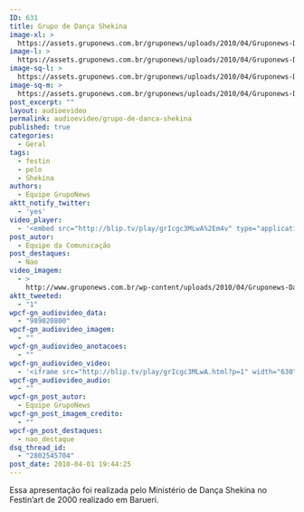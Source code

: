 ```yaml
---
ID: 631
title: Grupo de Dança Shekina
image-xl: >
  https://assets.gruponews.com.br/gruponews/uploads/2010/04/Gruponews-DancaSheikFestinArt2000934-127.jpg
image-l: >
  https://assets.gruponews.com.br/gruponews/uploads/2010/04/Gruponews-DancaSheikFestinArt2000934-127.jpg
image-sq-l: >
  https://assets.gruponews.com.br/gruponews/uploads/2010/04/Gruponews-DancaSheikFestinArt2000934-127.jpg
image-sq-m: >
  https://assets.gruponews.com.br/gruponews/uploads/2010/04/Gruponews-DancaSheikFestinArt2000934-127.jpg
post_excerpt: ""
layout: audioevideo
permalink: audioevideo/grupo-de-danca-shekina
published: true
categories:
  - Geral
tags:
  - festin
  - pelo
  - Shekina
authors:
  - Equipe GrupoNews
aktt_notify_twitter:
  - 'yes'
video_player:
  - '<embed src="http://blip.tv/play/grIcgc3MLwA%2Em4v" type="application/x-shockwave-flash" width="630" height="384" allowscriptaccess="always" allowfullscreen="true"></embed>'
post_autor:
  - Equipe da Comunicação
post_destaques:
  - Nao
video_imagem:
  - >
    http://www.gruponews.com.br/wp-content/uploads/2010/04/Gruponews-DancaSheikFestinArt2000934-127.jpg
aktt_tweeted:
  - "1"
wpcf-gn_audiovideo_data:
  - "989020800"
wpcf-gn_audiovideo_imagem:
  - ""
wpcf-gn_audiovideo_anotacoes:
  - ""
wpcf-gn_audiovideo_video:
  - '<iframe src="http://blip.tv/play/grIcgc3MLwA.html?p=1" width="630" height="384" frameborder="0" allowfullscreen></iframe><embed type="application/x-shockwave-flash" src="http://a.blip.tv/api.swf#grIcgc3MLwA" style="display:none"></embed>'
wpcf-gn_audiovideo_audio:
  - ""
wpcf-gn_post_autor:
  - Equipe GrupoNews
wpcf-gn_post_imagem_credito:
  - ""
wpcf-gn_post_destaques:
  - nao_destaque
dsq_thread_id:
  - "2802545704"
post_date: 2010-04-01 19:44:25
---
```

Essa apresentação foi realizada pelo Ministério de Dança Shekina no Festin’art de 2000 realizado em Barueri.